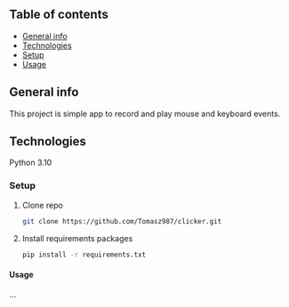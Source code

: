 ## Table of contents
* [General info](#general-info)
* [Technologies](#technologies)
* [Setup](#setup)
* [Usage](#usage)

## General info
This project is simple app to record and play mouse and keyboard events.

## Technologies 
Python 3.10

### Setup

1. Clone repo

    ```bash
    git clone https://github.com/Tomasz987/clicker.git
    ```
    
2. Install requirements packages

    ```bash
    pip install -r requirements.txt
    ```
 
 #### Usage
 ...
